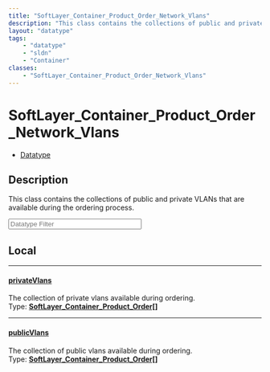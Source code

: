 ```yaml
---
title: "SoftLayer_Container_Product_Order_Network_Vlans"
description: "This class contains the collections of public and private VLANs that are available during the ordering process."
layout: "datatype"
tags:
    - "datatype"
    - "sldn"
    - "Container"
classes:
    - "SoftLayer_Container_Product_Order_Network_Vlans"
---
```


# SoftLayer_Container_Product_Order_Network_Vlans
<div id='service-datatype'>
    <ul id='sldn-reference-tabs'>
        <li id='datatype'> <a href='/reference/datatypes/SoftLayer_Container_Product_Order_Network_Vlans' >Datatype</a></li>
    </ul>
</div>

## Description 
This class contains the collections of public and private VLANs that are available during the ordering process. 





<!-- Filer BEGIN -->
<div class="view-filters">
        <div class="clearfix">
            <div class="search-input-box">
                <input placeholder="Datatype Filter" onkeyup="titleSearch(inputId='prop-input', divId='properties', elementClass='prop-row')" 
                    type="text" id="prop-input" value="" size="30" maxlength="128" class="form-text">
            </div>
        </div>
</div>
<!-- Filer END -->

<div id="properties" class="content">
<div id="localProperties" class="prop-content" >

## Local
<div class="prop-row">

-----
[privateVlans]: #privatevlans
#### [privateVlans]
The collection of private vlans available during ordering.  
<span class="type-label">Type: </span>**<a href='/reference/datatypes/SoftLayer_Container_Product_Order'>SoftLayer_Container_Product_Order[] </a>**


</div>
<div class="prop-row">

-----
[publicVlans]: #publicvlans
#### [publicVlans]
The collection of public vlans available during ordering.  
<span class="type-label">Type: </span>**<a href='/reference/datatypes/SoftLayer_Container_Product_Order'>SoftLayer_Container_Product_Order[] </a>**


</div>
</div>
<!-- LOCAL PROPERTY END -->

</div>



